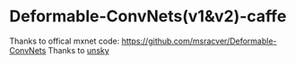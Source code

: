 # Deformable-ConvNets(v1&v2)-caffe
Thanks to offical mxnet code: https://github.com/msracver/Deformable-ConvNets 
Thanks to [unsky](https://github.com/unsky/Deformable-ConvNets-caffe)
